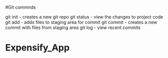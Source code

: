 #Git commnds

git init - creates a new git repo
git status - view the changes to project code
git add - adds files to staging area for commit
git commit - creates a new commit with files from staging area
git log - view recent commits
# Expensify_App
